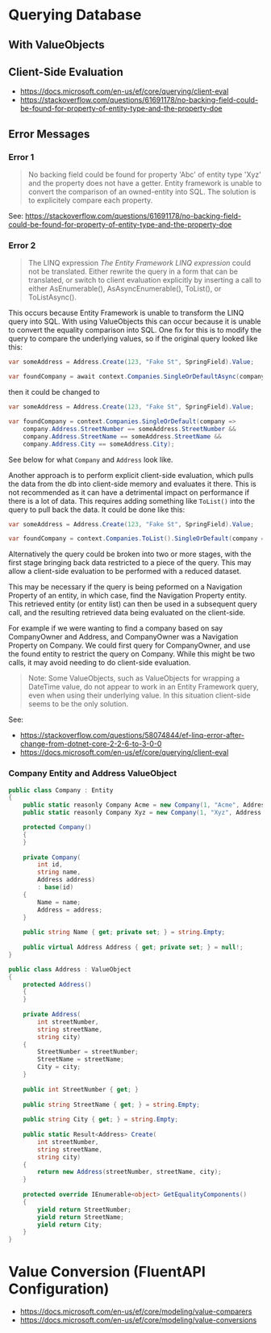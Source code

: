 # Querying Database

## With ValueObjects



## Client-Side Evaluation


 - https://docs.microsoft.com/en-us/ef/core/querying/client-eval
 - https://stackoverflow.com/questions/61691178/no-backing-field-could-be-found-for-property-of-entity-type-and-the-property-doe

## Error Messages

### Error 1

> No backing field could be found for property 'Abc' of entity type 'Xyz' and the property does not have a getter.
Entity framework is unable to convert the comparison of an owned-entity into SQL. The solution is to explicitely compare each property.

See: https://stackoverflow.com/questions/61691178/no-backing-field-could-be-found-for-property-of-entity-type-and-the-property-doe

### Error 2

> The LINQ expression
> *The Entity Framework LINQ expression*
> could not be translated. Either rewrite the query in a form that can be translated, or switch to client evaluation explicitly by inserting a call to either AsEnumerable(), AsAsyncEnumerable(), ToList(), or ToListAsync().

This occurs because Entity Framework is unable to transform the LINQ query into SQL. With using ValueObjects this can occur because it is unable to convert the equality comparison into SQL.
One fix for this is to modify the query to compare the underlying values, so if the original query looked like this:

```C#
var someAddress = Address.Create(123, "Fake St", SpringField).Value;

var foundCompany = await context.Companies.SingleOrDefaultAsync(company => company.Address == someAddress);
```
then it could be changed to

```C#
var someAddress = Address.Create(123, "Fake St", SpringField).Value;

var foundCompany = context.Companies.SingleOrDefault(company =>
    company.Address.StreetNumber == someAddress.StreetNumber &&
    company.Address.StreetName == someAddress.StreetName &&
    company.Address.City == someAddress.City);
```

See below for what `Company` and `Address` look like.

Another approach is to perform explicit client-side evaluation, which pulls the data from the db into client-side memory and evaluates it there.
This is not recommended as it can have a detrimental impact on performance if there is a lot of data. This requires adding something like `ToList()`
into the query to pull back the data. It could be done like this:

```C#
var someAddress = Address.Create(123, "Fake St", SpringField).Value;

var foundCompany = context.Companies.ToList().SingleOrDefault(company => company.Address == someAddress);
```

Alternatively the query could be broken into two or more stages, with the first stage bringing back data restricted to a piece of the query.
This may allow a client-side evaluation to be performed with a reduced dataset.

This may be necessary if the query is being peformed on a Navigation Property of an entity, in which case, find the Navigation Property entity.
This retrieved entity (or entity list) can then be used in a subsequent query call, and the resulting retrieved data being evaluated on the client-side.

For example if we were wanting to find a company based on say CompanyOwner and Address, and CompanyOwner was a Navigation Property on Company.
We could first query for CompanyOwner, and use the found entity to restrict the query on Company. While this might be two calls, it may avoid
needing to do client-side evaluation.

> Note:
> Some ValueObjects, such as ValueObjects for wrapping a DateTime value, do not appear to work in an Entity Framework query, even when using their underlying value.
> In this situation client-side seems to be the only solution.

See:
 - https://stackoverflow.com/questions/58074844/ef-linq-error-after-change-from-dotnet-core-2-2-6-to-3-0-0
 - https://docs.microsoft.com/en-us/ef/core/querying/client-eval


### Company Entity and Address ValueObject

```C#
public class Company : Entity
{
    public static reasonly Company Acme = new Company(1, "Acme", Address.Create(123, "Fake St", "SpringField").Value);
    public static reasonly Company Xyz = new Company(1, "Xyz", Address.Create(99, "Alphabet Road", "Letterton").Value);

    protected Company()
    {
    }
    
    private Company(
        int id,
        string name,
        Address address)
        : base(id)
    {
        Name = name;
        Address = address;
    }
    
    public string Name { get; private set; } = string.Empty;
    
    public virtual Address Address { get; private set; } = null!;
}

public class Address : ValueObject
{
    protected Address()
    {
    }
    
    private Address(
        int streetNumber,
        string streetName,
        string city)
    {
        StreetNumber = streetNumber;
        StreetName = streetName;
        City = city;
    }
    
    public int StreetNumber { get; }
    
    public string StreetName { get; } = string.Empty;
    
    public string City { get; } = string.Empty;
    
    public static Result<Address> Create(
        int streetNumber,
        string streetName,
        string city)
    {
        return new Address(streetNumber, streetName, city);
    }
    
    protected override IEnumerable<object> GetEqualityComponents()
    {
        yield return StreetNumber;
        yield return StreetName;
        yield return City;
    }
}
```

# Value Conversion (FluentAPI Configuration)
- https://docs.microsoft.com/en-us/ef/core/modeling/value-comparers
- https://docs.microsoft.com/en-us/ef/core/modeling/value-conversions
